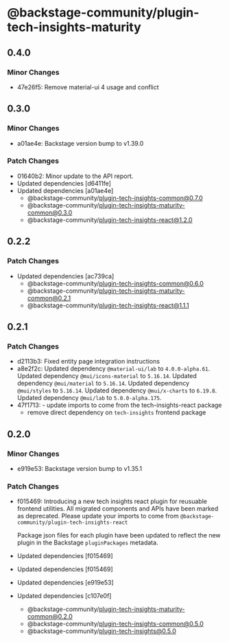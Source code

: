 # @backstage-community/plugin-tech-insights-maturity

## 0.4.0

### Minor Changes

- 47e26f5: Remove material-ui 4 usage and conflict

## 0.3.0

### Minor Changes

- a01ae4e: Backstage version bump to v1.39.0

### Patch Changes

- 01640b2: Minor update to the API report.
- Updated dependencies [d6411fe]
- Updated dependencies [a01ae4e]
  - @backstage-community/plugin-tech-insights-common@0.7.0
  - @backstage-community/plugin-tech-insights-maturity-common@0.3.0
  - @backstage-community/plugin-tech-insights-react@1.2.0

## 0.2.2

### Patch Changes

- Updated dependencies [ac739ca]
  - @backstage-community/plugin-tech-insights-common@0.6.0
  - @backstage-community/plugin-tech-insights-maturity-common@0.2.1
  - @backstage-community/plugin-tech-insights-react@1.1.1

## 0.2.1

### Patch Changes

- d2113b3: Fixed entity page integration instructions
- a8e2f2c: Updated dependency `@material-ui/lab` to `4.0.0-alpha.61`.
  Updated dependency `@mui/icons-material` to `5.16.14`.
  Updated dependency `@mui/material` to `5.16.14`.
  Updated dependency `@mui/styles` to `5.16.14`.
  Updated dependency `@mui/x-charts` to `6.19.8`.
  Updated dependency `@mui/lab` to `5.0.0-alpha.175`.
- 47f1713: - update imports to come from the tech-insights-react package
  - remove direct dependency on `tech-insights` frontend package

## 0.2.0

### Minor Changes

- e919e53: Backstage version bump to v1.35.1

### Patch Changes

- f015469: Introducing a new tech insights react plugin for reusuable frontend utilities. All migrated components and APIs have been marked as deprecated. Please update your imports to come from `@backstage-community/plugin-tech-insights-react`

  Package json files for each plugin have been updated to reflect the new plugin in the Backstage `pluginPackages` metadata.

- Updated dependencies [f015469]
- Updated dependencies [f015469]
- Updated dependencies [e919e53]
- Updated dependencies [c107e0f]
  - @backstage-community/plugin-tech-insights-maturity-common@0.2.0
  - @backstage-community/plugin-tech-insights-common@0.5.0
  - @backstage-community/plugin-tech-insights@0.5.0
